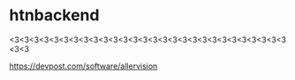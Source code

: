 # htnbackend
&lt;3&lt;3&lt;3&lt;3&lt;3&lt;3&lt;3&lt;3&lt;3&lt;3&lt;3&lt;3&lt;3&lt;3&lt;3&lt;3&lt;3&lt;3&lt;3&lt;3&lt;3&lt;3&lt;3&lt;3&lt;3&lt;3&lt;3&lt;3&lt;3&lt;3

https://devpost.com/software/allervision
